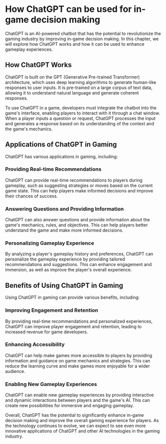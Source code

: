 How ChatGPT can be used for in-game decision making
=====================================================================================

ChatGPT is an AI-powered chatbot that has the potential to revolutionize the gaming industry by improving in-game decision making. In this chapter, we will explore how ChatGPT works and how it can be used to enhance gameplay experiences.

How ChatGPT Works
-----------------

ChatGPT is built on the GPT (Generative Pre-trained Transformer) architecture, which uses deep learning algorithms to generate human-like responses to user inputs. It is pre-trained on a large corpus of text data, allowing it to understand natural language and generate coherent responses.

To use ChatGPT in a game, developers must integrate the chatbot into the game's interface, enabling players to interact with it through a chat window. When a player inputs a question or request, ChatGPT processes the input and generates a response based on its understanding of the context and the game's mechanics.

Applications of ChatGPT in Gaming
---------------------------------

ChatGPT has various applications in gaming, including:

### Providing Real-time Recommendations

ChatGPT can provide real-time recommendations to players during gameplay, such as suggesting strategies or moves based on the current game state. This can help players make informed decisions and improve their chances of success.

### Answering Questions and Providing Information

ChatGPT can also answer questions and provide information about the game's mechanics, rules, and objectives. This can help players better understand the game and make more informed decisions.

### Personalizing Gameplay Experience

By analyzing a player's gameplay history and preferences, ChatGPT can personalize the gameplay experience by providing tailored recommendations and suggestions. This can enhance engagement and immersion, as well as improve the player's overall experience.

Benefits of Using ChatGPT in Gaming
-----------------------------------

Using ChatGPT in gaming can provide various benefits, including:

### Improving Engagement and Retention

By providing real-time recommendations and personalized experiences, ChatGPT can improve player engagement and retention, leading to increased revenue for game developers.

### Enhancing Accessibility

ChatGPT can help make games more accessible to players by providing information and guidance on game mechanics and strategies. This can reduce the learning curve and make games more enjoyable for a wider audience.

### Enabling New Gameplay Experiences

ChatGPT can enable new gameplay experiences by providing interactive and dynamic interactions between players and the game's AI. This can create new possibilities for immersive and engaging gameplay.

Overall, ChatGPT has the potential to significantly enhance in-game decision making and improve the overall gaming experience for players. As the technology continues to evolve, we can expect to see even more innovative applications of ChatGPT and other AI technologies in the gaming industry.

